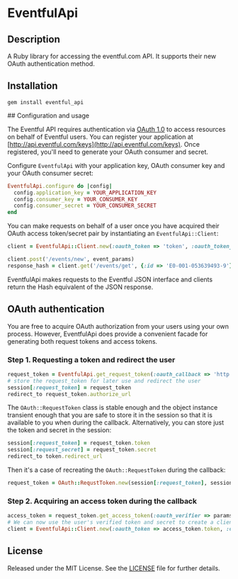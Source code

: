 # EventfulApi

## Description

A Ruby library for accessing the eventful.com API. It supports
their new OAuth authentication method.

## Installation

    gem install eventful_api

## Configuration and usage

The Eventful API requires authentication via [OAuth 1.0](http://tools.ietf.org/html/rfc5849) to access resources on
behalf of Eventful users. You can register your application at
[http://api.eventful.com/keys](http://api.eventful.com/keys). Once registered, you'll need to generate your
OAuth consumer and secret.

Configure `EventfulApi` with your application key, OAuth consumer key and your
OAuth consumer secret:

```ruby
EventfulApi.configure do |config|
  config.application_key = YOUR_APPLICATION_KEY
  config.consumer_key = YOUR_CONSUMER_KEY
  config.consumer_secret = YOUR_CONSUMER_SECRET
end
```

You can make requests on behalf of a user once you have acquired their OAuth
access token/secret pair by instantiating an `EventfulApi::Client`:

```ruby
client = EventfulApi::Client.new(:oauth_token => 'token', :oauth_token_secret => 'token secret')

client.post('/events/new', event_params)
response_hash = client.get('/events/get', {:id => 'E0-001-053639493-9'})
```

EventfulApi makes requests to the Eventful JSON interface and clients return the Hash equivalent of the JSON response.

## OAuth authentication

You are free to acquire OAuth authorization from your users using your own process. However, EventfulApi does provide a convenient facade for generating both request tokens and access tokens.

### Step 1. Requesting a token and redirect the user

```ruby
request_token = EventfulApi.get_request_token(:oauth_callback => 'http://example.com/callback')
# store the request_token for later use and redirect the user
session[:request_token] = request_token
redirect_to request_token.authorize_url
```

The `OAuth::RequestToken` class is stable enough and the object instance transient enough that you are safe to store it in the session so that it is available to you when during the callback. Alternatively, you can store just the token and secret in the session:

```ruby
session[:request_token] = request_token.token
session[:request_secret] = request_token.secret
redirect_to token.redirect_url
```

Then it's a case of recreating the `OAuth::RequestToken` during the callback:

```ruby
request_token = OAuth::RequstToken.new(session[:request_token], session[:request_secret])
```

### Step 2. Acquiring an access token during the callback

```ruby
access_token = request_token.get_access_token(:oauth_verifier => params[:oauth_verifier]);
# We can now use the user's verified token and secret to create a client:
client = EventfulApi::Client.new(:oauth_token => access_token.token, :oauth_secret => access_token.secret)
```

License
-------
Released under the MIT License.  See the [LICENSE][license] file for further details.

[license]: LICENSE.md
